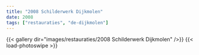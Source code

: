 ```yaml
---
title: "2008 Schilderwerk Dijkmolen"
date: 2008
tags: ["restauraties", "de-dijkmolen"]
---
```


{{< gallery dir="images/restauraties/2008 Schilderwerk Dijkmolen" />}}
{{< load-photoswipe >}}